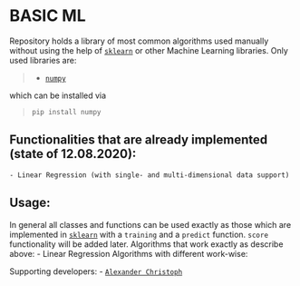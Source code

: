 # BASIC ML

Repository holds a library of most common algorithms used manually without using the help of <a href="https://scikit-learn.org/stable/" target="_blank">`sklearn`</a> or other Machine Learning libraries.
Only used libraries are:
>    - <a href="https://numpy.org/" target="_blank">`numpy`</a>

which can be installed via
> `pip install numpy`

## Functionalities that are already implemented (state of 12.08.2020):
    - Linear Regression (with single- and multi-dimensional data support)

## Usage:
In general all classes and functions can be used exactly as those which are implemented in <a href="https://scikit-learn.org/stable/" target="_blank">`sklearn`</a> with a `training` and a `predict` function. `score` functionality will be added later.
Algorithms that work exactly as describe above:
    - Linear Regression
Algorithms with different work-wise:

Supporting developers:
    - <a href="https://github.com/papstchaka" target="_blank">`Alexander Christoph`</a>